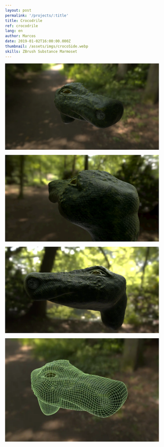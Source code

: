 ```yaml
---
layout: post
permalink: '/projects/:title'
title: Crocodrile
ref: crocodrile
lang: en
author: Marcos
date: 2019-01-02T16:00:00.000Z
thumbnail: /assets/imgs/crocoSide.webp
skills: ZBrush Substance Marmoset
---
```


![](/assets/imgs/crocoFront.webp "Front crocodrile")

![crocoBack](/assets/imgs/crocoBack.webp "Back crocodrile")

![crocoSide](/assets/imgs/crocoSide.webp "Side of crocodrile")

![crocoMesh](/assets/imgs/crocoMesh.webp "Crocodrile's mesh")
